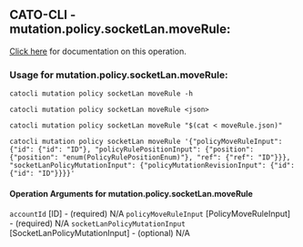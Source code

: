 
## CATO-CLI - mutation.policy.socketLan.moveRule:
[Click here](https://api.catonetworks.com/documentation/#mutation-moveRule) for documentation on this operation.

### Usage for mutation.policy.socketLan.moveRule:

`catocli mutation policy socketLan moveRule -h`

`catocli mutation policy socketLan moveRule <json>`

`catocli mutation policy socketLan moveRule "$(cat < moveRule.json)"`

`catocli mutation policy socketLan moveRule '{"policyMoveRuleInput": {"id": {"id": "ID"}, "policyRulePositionInput": {"position": {"position": "enum(PolicyRulePositionEnum)"}, "ref": {"ref": "ID"}}}, "socketLanPolicyMutationInput": {"policyMutationRevisionInput": {"id": {"id": "ID"}}}}'`

#### Operation Arguments for mutation.policy.socketLan.moveRule ####
`accountId` [ID] - (required) N/A 
`policyMoveRuleInput` [PolicyMoveRuleInput] - (required) N/A 
`socketLanPolicyMutationInput` [SocketLanPolicyMutationInput] - (optional) N/A 
